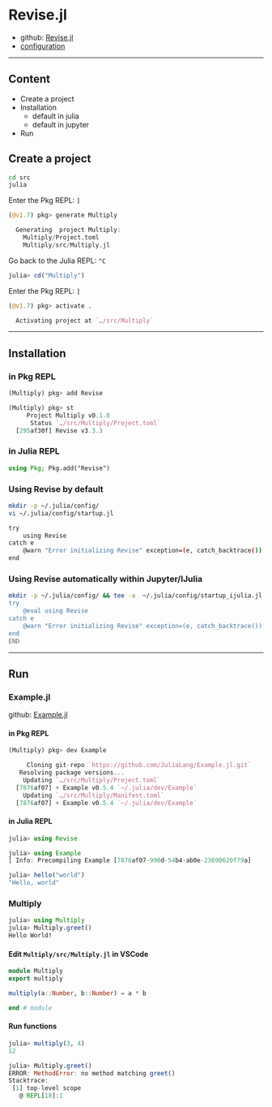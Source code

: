 # Revise.jl

- github: [Revise.jl](https://github.com/timholy/Revise.jl)
- [configuration](https://timholy.github.io/Revise.jl/stable/config/)

---

## Content

- Create a project
- Installation
  - default in julia
  - default in jupyter
- Run

## Create a project

```bash
cd src
julia
```

Enter the Pkg REPL: `]`

```jl
(@v1.7) pkg> generate Multiply

  Generating  project Multiply:
    Multiply/Project.toml
    Multiply/src/Multiply.jl
```

Go back to the Julia REPL: `^C`

```jl
julia> cd("Multiply")
```

Enter the Pkg REPL: `]`

```jl
(@v1.7) pkg> activate .

  Activating project at `…/src/Multiply`
```

---

## Installation

### in Pkg REPL

```jl
(Multiply) pkg> add Revise
```

```jl
(Multiply) pkg> st
     Project Multiply v0.1.0
      Status `…/src/Multiply/Project.toml`
  [295af30f] Revise v3.3.3
```

### in Julia REPL

```jl
using Pkg; Pkg.add("Revise")
```

### Using Revise by default

```bash
mkdir -p ~/.julia/config/
vi ~/.julia/config/startup.jl
```

```bash
try
    using Revise
catch e
    @warn "Error initializing Revise" exception=(e, catch_backtrace())
end
```

### Using Revise automatically within Jupyter/IJulia

```bash
mkdir -p ~/.julia/config/ && tee -a  ~/.julia/config/startup_ijulia.jl << END
try
    @eval using Revise
catch e
    @warn "Error initializing Revise" exception=(e, catch_backtrace())
end
END
```

---

## Run

### Example.jl

github: [Example.jl](https://github.com/JuliaLang/Example.jl/blob/master/src/Example.jl)

#### in Pkg REPL

```jl
(Multiply) pkg> dev Example

     Cloning git-repo `https://github.com/JuliaLang/Example.jl.git`
   Resolving package versions...
    Updating `…/src/Multiply/Project.toml`
  [7876af07] + Example v0.5.4 `~/.julia/dev/Example`
    Updating `…/src/Multiply/Manifest.toml`
  [7876af07] + Example v0.5.4 `~/.julia/dev/Example`
```

#### in Julia REPL

```jl
julia> using Revise

julia> using Example
[ Info: Precompiling Example [7876af07-990d-54b4-ab0e-23690620f79a]

julia> hello("world")
"Hello, world"
```

### Multiply

```jl
julia> using Multiply
julia> Multiply.greet()
Hello World!
```

#### Edit `Multiply/src/Multiply.jl` in VSCode

```jl
module Multiply
export multiply

multiply(a::Number, b::Number) = a * b

end # module
```

#### Run functions

```jl
julia> multiply(3, 4)
12

julia> Multiply.greet()
ERROR: MethodError: no method matching greet()
Stacktrace:
 [1] top-level scope
   @ REPL[18]:1
```
